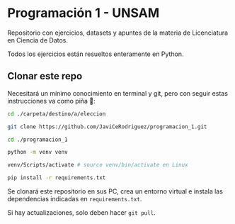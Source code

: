 # Programación 1 - UNSAM

Repositorio con ejercicios, datasets y apuntes de la materia de Licenciatura en Ciencia de Datos.

Todos los ejercicios están resueltos enteramente en Python.


## Clonar este repo

Necesitará un mínimo conocimiento en terminal y git, pero con seguir estas instrucciones va como piña 🍍:

```sh
cd ./carpeta/destino/a/eleccion

git clone https://github.com/JaviCeRodriguez/programacion_1.git

cd ./programacion_1

python -m venv venv

venv/Scripts/activate # source venv/bin/activate en Linux

pip install -r requirements.txt
```

Se clonará este repositorio en sus PC, crea un entorno virtual e instala las dependencias indicadas en `requirements.txt`.

Si hay actualizaciones, solo deben hacer `git pull`.
